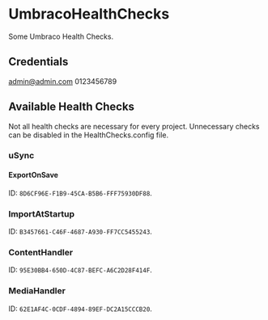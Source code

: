 # UmbracoHealthChecks

Some Umbraco Health Checks.

## Credentials

admin@admin.com
0123456789

## Available Health Checks

Not all health checks are necessary for every project. Unnecessary checks can be disabled in the HealthChecks.config file.

### uSync

#### ExportOnSave

ID: `8D6CF96E-F1B9-45CA-B5B6-FFF75930DF88`.

### ImportAtStartup

ID: `B3457661-C46F-4687-A930-FF7CC5455243`.

### ContentHandler

ID: `95E30BB4-650D-4C87-BEFC-A6C2D28F414F`.

### MediaHandler

ID: `62E1AF4C-0CDF-4894-89EF-DC2A15CCCB20`.
